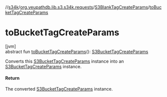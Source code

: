 //[s34k](../../../index.md)/[org.veupathdb.lib.s3.s34k.requests](../index.md)/[S3BlankTagCreateParams](index.md)/[toBucketTagCreateParams](to-bucket-tag-create-params.md)

# toBucketTagCreateParams

[jvm]\
abstract fun [toBucketTagCreateParams](to-bucket-tag-create-params.md)(): [S3BucketTagCreateParams](../../org.veupathdb.lib.s3.s34k.requests.bucket/-s3-bucket-tag-create-params/index.md)

Converts this [S3BucketTagCreateParams](../../org.veupathdb.lib.s3.s34k.requests.bucket/-s3-bucket-tag-create-params/index.md) instance into an [S3BucketTagCreateParams](../../org.veupathdb.lib.s3.s34k.requests.bucket/-s3-bucket-tag-create-params/index.md) instance.

#### Return

The converted [S3BucketTagCreateParams](../../org.veupathdb.lib.s3.s34k.requests.bucket/-s3-bucket-tag-create-params/index.md) instance.
